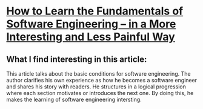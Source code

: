 # [How to Learn the Fundamentals of Software Engineering – in a More Interesting and Less Painful Way](https://www.freecodecamp.org/news/learn-the-fundamentals-of-software-engineering/)<br/>


## What I find interesting in this article:<br/>
This article talks about the basic conditions for software engineering. The author clarifies his own experience as how he becomes a software engineer and shares his story with readers. He structures in a logical progression where each section motivates or introduces the next one. By doing this, he makes the learning of software engineering intersting.